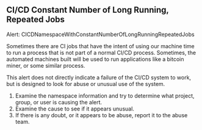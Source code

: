 ## CI/CD Constant Number of Long Running, Repeated Jobs
Alert: CICDNamespaceWithConstantNumberOfLongRunningRepeatedJobs

Sometimes there are CI jobs that have the intent of using our machine time to run a process that is not part of a normal CI/CD process. Sometimes, the automated machines built will be used to run applications like a bitcoin miner, or some similar process.

This alert does not directly indicate a failure of the CI/CD system to work, but is designed to look for abuse or unusual use of the system.

1. Examine the namespace information and try to determine what project, group, or user is causing the alert.
2. Examine the cause to see if it appears unusual.
3. If there is any doubt, or it appears to be abuse, report it to the abuse team.

